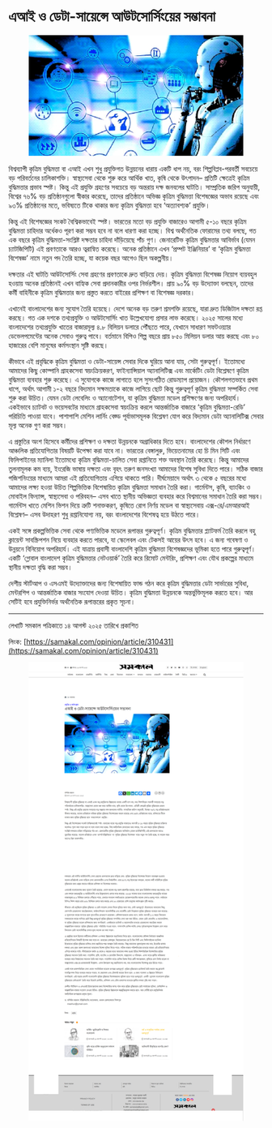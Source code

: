 # এআই ও ডেটা-সায়েন্সে আউটসোর্সিংয়ের সম্ভাবনা

<figure><img src="../../.gitbook/assets/image.png" alt=""><figcaption></figcaption></figure>

বিশ্বব্যাপী কৃত্রিম বুদ্ধিমত্তা বা এআই এখন শুধু প্রযুক্তিগত উন্নয়নের ধারায় একটি ধাপ নয়, বরং শিল্পবিপ্লব-পরবর্তী সবচেয়ে বড় পরিবর্তনের চালিকাশক্তি। স্বাস্থ্যসেবা থেকে শুরু করে আর্থিক খাত, কৃষি থেকে উৎপাদন– প্রতিটি ক্ষেত্রেই কৃত্রিম বুদ্ধিমত্তার প্রভাব স্পষ্ট। কিন্তু এই প্রযুক্তি গ্রহণের সবচেয়ে বড় অন্তরায় দক্ষ জনবলের ঘাটতি। সাম্প্রতিক জরিপ অনুযায়ী, বিশ্বের ৭৬% বড় প্রতিষ্ঠানগুলো স্বীকার করেছে, তাদের প্রতিষ্ঠানে অভিজ্ঞ কৃত্রিম বুদ্ধিমত্তা বিশেষজ্ঞের অভাব রয়েছে এবং ৯৩% প্রতিষ্ঠানের মতে, ভবিষ্যতে টিকে থাকার জন্য কৃত্রিম বুদ্ধিমত্তা হবে ‘অত্যাবশ্যক’ প্রযুক্তি।&#x20;

কিন্তু এই বিশেষজ্ঞের সংকট বৈশ্বিকভাবেই স্পষ্ট। ভারতের মতো বড় প্রযুক্তি বাজারেও আগামী ৫-১০ বছরে কৃত্রিম বুদ্ধিমত্তা চাহিদার অর্ধেকও পূরণ করা সম্ভব হবে না বলে ধারণা করা হচ্ছে। বিশ্ব অর্থনৈতিক ফোরামের তথ্য বলছে, গত এক বছরে কৃত্রিম বুদ্ধিমত্তা-সংশ্লিষ্ট দক্ষতার চাহিদা দাঁড়িয়েছে পাঁচ গুণ। জেনারেটিভ কৃত্রিম বুদ্ধিমত্তার আবির্ভাব (যেমন চ্যাটজিপিটি) এই প্রবণতাকে আরও ত্বরান্বিত করেছে। অনেক প্রতিষ্ঠানে এখন ‘প্রম্পট ইঞ্জিনিয়ার’ বা ‘কৃত্রিম বুদ্ধিমত্তা বিশেষজ্ঞ’ নামে নতুন পদ তৈরি হচ্ছে, যা কয়েক বছর আগেও ছিল অকল্পনীয়।

দক্ষতার এই ঘাটতি আউটসোর্সিং সেবা গ্রহণের প্রবণতাকে দ্রুত বাড়িয়ে দেয়। কৃত্রিম বুদ্ধিমত্তা বিশেষজ্ঞ নিয়োগ ব্যয়বহুল হওয়ায় অনেক প্রতিষ্ঠানই এখন বাহ্যিক সেবা প্রদানকারীর ওপর নির্ভরশীল। প্রায় ৯০% বড় উদ্যোক্তা বলছেন, তাদের কর্মী বাহিনীকে কৃত্রিম বুদ্ধিমত্তার জন্য প্রস্তুত করতে বাইরের প্রশিক্ষণ বা বিশেষজ্ঞ দরকার।

এখানেই বাংলাদেশের জন্য সুযোগ তৈরি হয়েছে। দেশে অনেক বড় তরুণ শ্রমশক্তি রয়েছে, যারা দ্রুত ডিজিটাল দক্ষতা রপ্ত করছে। গত এক দশকে তথ্যপ্রযুক্তি ও আউটসোর্সিং খাত উল্লেখযোগ্য প্রসার লাভ করেছে। ২০২৫ সালের মধ্যে বাংলাদেশের তথ্যপ্রযুক্তি খাতের বাজারমূল্য ৪.৮ বিলিয়ন ডলারে পৌঁছতে পারে, যেখানে সাধারণ সফটওয়্যার ডেভেলপমেন্টের অনেক সেবাও গুরুত্ব পাবে। বর্তমানে বিপিও শিল্প বছরে প্রায় ৮৫০ মিলিয়ন ডলার আয় করছে এবং ৮০ হাজারের বেশি মানুষের কর্মসংস্থান সৃষ্টি করছে।

কীভাবে এই প্রবৃদ্ধিকে কৃত্রিম বুদ্ধিমত্তা ও ডেটা-সায়েন্স সেবার দিকে ঘুরিয়ে আনা যায়, সেটা গুরুত্বপূর্ণ। ইতোমধ্যে আমাদের কিছু কোম্পানি গ্রাহকসেবা স্বয়ংক্রিয়করণ, ফাইন্যান্সিয়াল অ্যানালিটিক্স এবং মার্কেটিং ডেটা বিশ্লেষণে কৃত্রিম বুদ্ধিমত্তা ব্যবহার শুরু করেছে। এ সুযোগকে কাজে লাগাতে হলে সুসংগঠিত রোডম্যাপ প্রয়োজন। কৌশলগতভাবে প্রথম ধাপে, অর্থাৎ আগামী ১-২ বছরে বিদ্যমান সক্ষমতাকে কাজে লাগিয়ে ছোট কিন্তু গুরুত্বপূর্ণ কৃত্রিম বুদ্ধিমত্তা সম্পর্কিত সেবা শুরু করা উচিত। যেমন ডেটা লেবেলিং ও অ্যানোটেশন, যা কৃত্রিম বুদ্ধিমত্তা মডেল প্রশিক্ষণের জন্য অপরিহার্য। একইভাবে চ্যাটবট ও ভয়েসবটের মাধ্যমে গ্রাহকসেবা স্বয়ংক্রিয় করলে আন্তর্জাতিক বাজারে ‘কৃত্রিম বুদ্ধিমত্তা-রেডি’ পরিচিতি পাওয়া যাবে। পাশাপাশি মেশিন লার্নিং বেজ্ড পূর্বাভাসমূলক বিশ্লেষণ যোগ করে বিদ্যমান ডেটা অ্যানালিটিক্স সেবার মূল্য অনেক গুণ করা সম্ভব।

এ প্রস্তুতির অংশ হিসেবে কর্মীদের প্রশিক্ষণ ও দক্ষতা উন্নয়নকে অগ্রাধিকার দিতে হবে। বাংলাদেশের কৌশল নির্ধারণে আঞ্চলিক প্রতিযোগিতার বিষয়টি উপেক্ষা করা যাবে না। ভারতের বেঙ্গালুরু, ভিয়েতনামের হো চি মিন সিটি এবং ফিলিপাইনের ম্যানিলা ইতোমধ্যে কৃত্রিম বুদ্ধিমত্তা-চালিত সেবা রপ্তানিতে শক্ত অবস্থান তৈরি করেছে। কিন্তু আমাদের তুলনামূলক কম ব্যয়, ইংরেজি ভাষায় দক্ষতা এবং বৃহৎ তরুণ জনসংখ্যা আমাদের বিশেষ সুবিধা দিতে পারে। সঠিক বাজার পজিশনিংয়ের মাধ্যমে আমরা এই প্রতিযোগিতায় এগিয়ে থাকতে পারি। দীর্ঘমেয়াদে অর্থাৎ ৩ থেকে ৫ বছরের মধ্যে আমাদের লক্ষ্য হওয়া উচিত শিল্পভিত্তিক বিশেষায়িত কৃত্রিম বুদ্ধিমত্তা সমাধান তৈরি করা। গার্মেন্টস, কৃষি, ব্যাংকিং ও মোবাইল ফিন্যান্স, স্বাস্থ্যসেবা ও পরিবহন– এসব খাতে স্থানীয় অভিজ্ঞতা ব্যবহার করে বিশ্বমানের সমাধান তৈরি করা সম্ভব। গার্মেন্টস খাতে মেশিন ভিশন দিয়ে ত্রুটি শনাক্তকরণ, কৃষিতে রোগ নির্ণয় মডেল বা স্বাস্থ্যসেবায় এক্স-রে/এমআরআই বিশ্লেষণ– এসব উদাহরণ শুধু রপ্তানিযোগ্য নয়, বরং বাংলাদেশের বিশেষত্ব হয়ে উঠতে পারে।

একই সঙ্গে প্রকল্পভিত্তিক সেবা থেকে পণ্যভিত্তিক মডেলে রূপান্তর গুরুত্বপূর্ণ। কৃত্রিম বুদ্ধিমত্তার প্ল্যাটফর্ম তৈরি করলে বহু ক্লায়েন্ট সাবস্ক্রিপশন নিয়ে ব্যবহার করতে পারবে, যা স্কেলেবল এবং টেকসই আয়ের উৎস হবে। এ জন্য গবেষণা ও উন্নয়নে বিনিয়োগ অপরিহার্য। এই যাত্রায় প্রবাসী বাংলাদেশি কৃত্রিম বুদ্ধিমত্তা বিশেষজ্ঞদের ভূমিকা হতে পারে গুরুত্বপূর্ণ। একটি ‘গ্লোবাল বাংলাদেশ কৃত্রিম বুদ্ধিমত্তার নেটওয়ার্ক’ তৈরি করে রিমোট মেন্টরিং, প্রশিক্ষণ এবং যৌথ প্রকল্পের মাধ্যমে স্থানীয় দক্ষতা বৃদ্ধি করা সম্ভব।

দেশীয় স্টার্টআপ ও এসএমই উদ্যোক্তাদের জন্য বিশেষায়িত ফান্ড গঠন করে কৃত্রিম বুদ্ধিমত্তার ডেটা সার্ভারের সুবিধা, মেন্টরশিপ ও আন্তর্জাতিক বাজার সংযোগ দেওয়া উচিত। কৃত্রিম বুদ্ধিমত্তা উন্নয়নকে অন্তর্ভুক্তিমূলক করতে হবে। আর সেটিই হবে প্রযুক্তিনির্ভর অর্থনৈতিক রূপান্তরের প্রকৃত সূচনা।

***

লেখাটি সমকাল পত্রিকাতে ১৪ আগস্ট ২০২৫ তারিখে প্রকাশিত

লিংক: [https://samakal.com/opinion/article/310431](https://samakal.com/opinion/article/310431)

<figure><img src="../../.gitbook/assets/image (2).png" alt=""><figcaption></figcaption></figure>


